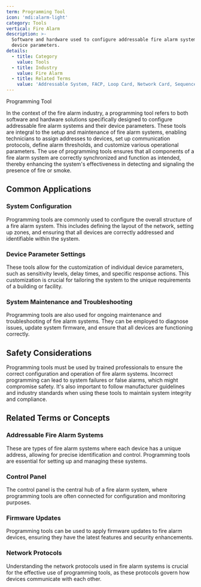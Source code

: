 ```yaml
---
term: Programming Tool
icon: 'mdi:alarm-light'
category: Tools
vertical: Fire Alarm
description: >-
  Software and hardware used to configure addressable fire alarm systems and
  device parameters.
details:
  - title: Category
    value: Tools
  - title: Industry
    value: Fire Alarm
  - title: Related Terms
    value: 'Addressable System, FACP, Loop Card, Network Card, Sequence of Operations'
---
```

Programming Tool

In the context of the fire alarm industry, a programming tool refers to both software and hardware solutions specifically designed to configure addressable fire alarm systems and their device parameters. These tools are integral to the setup and maintenance of fire alarm systems, enabling technicians to assign addresses to devices, set up communication protocols, define alarm thresholds, and customize various operational parameters. The use of programming tools ensures that all components of a fire alarm system are correctly synchronized and function as intended, thereby enhancing the system's effectiveness in detecting and signaling the presence of fire or smoke.

## Common Applications

### System Configuration
Programming tools are commonly used to configure the overall structure of a fire alarm system. This includes defining the layout of the network, setting up zones, and ensuring that all devices are correctly addressed and identifiable within the system.

### Device Parameter Settings
These tools allow for the customization of individual device parameters, such as sensitivity levels, delay times, and specific response actions. This customization is crucial for tailoring the system to the unique requirements of a building or facility.

### System Maintenance and Troubleshooting
Programming tools are also used for ongoing maintenance and troubleshooting of fire alarm systems. They can be employed to diagnose issues, update system firmware, and ensure that all devices are functioning correctly.

## Safety Considerations

Programming tools must be used by trained professionals to ensure the correct configuration and operation of fire alarm systems. Incorrect programming can lead to system failures or false alarms, which might compromise safety. It's also important to follow manufacturer guidelines and industry standards when using these tools to maintain system integrity and compliance.

## Related Terms or Concepts

### Addressable Fire Alarm Systems
These are types of fire alarm systems where each device has a unique address, allowing for precise identification and control. Programming tools are essential for setting up and managing these systems.

### Control Panel
The control panel is the central hub of a fire alarm system, where programming tools are often connected for configuration and monitoring purposes.

### Firmware Updates
Programming tools can be used to apply firmware updates to fire alarm devices, ensuring they have the latest features and security enhancements.

### Network Protocols
Understanding the network protocols used in fire alarm systems is crucial for the effective use of programming tools, as these protocols govern how devices communicate with each other.
